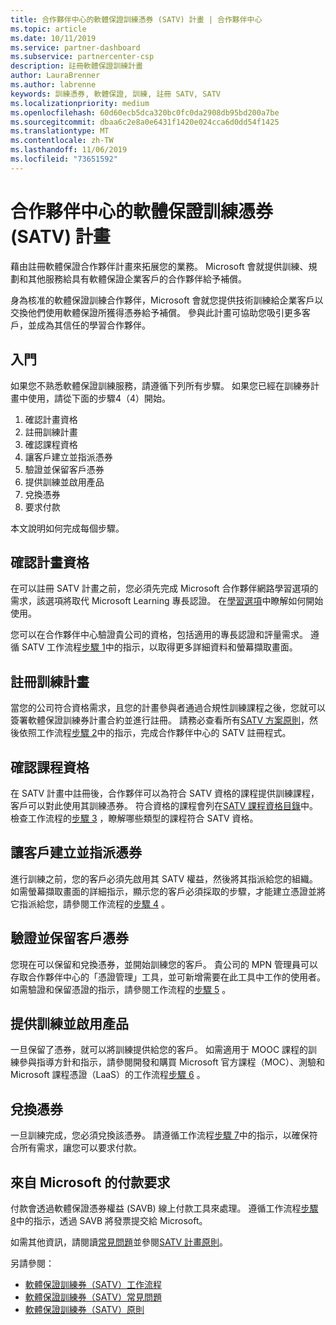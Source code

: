 ```yaml
---
title: 合作夥伴中心的軟體保證訓練憑券 (SATV) 計畫 | 合作夥伴中心
ms.topic: article
ms.date: 10/11/2019
ms.service: partner-dashboard
ms.subservice: partnercenter-csp
description: 註冊軟體保證訓練計畫
author: LauraBrenner
ms.author: labrenne
keywords: 訓練憑券, 軟體保證, 訓練, 註冊 SATV, SATV
ms.localizationpriority: medium
ms.openlocfilehash: 60d60ecb5dca320bc0fc0da2908db95bd200a7be
ms.sourcegitcommit: dbaa6c2e8a0e6431f1420e024cca6d0dd54f1425
ms.translationtype: MT
ms.contentlocale: zh-TW
ms.lasthandoff: 11/06/2019
ms.locfileid: "73651592"
---
```

# <a name="software-assurance-training-voucher-satv-program-in-partner-center"></a>合作夥伴中心的軟體保證訓練憑券 (SATV) 計畫

藉由註冊軟體保證合作夥伴計畫來拓展您的業務。 Microsoft 會就提供訓練、規劃和其他服務給具有軟體保證企業客戶的合作夥伴給予補償。 

身為核准的軟體保證訓練合作夥伴，Microsoft 會就您提供技術訓練給企業客戶以交換他們使用軟體保證所獲得憑券給予補償。 參與此計畫可協助您吸引更多客戶，並成為其信任的學習合作夥伴。

## <a name="get-started"></a>入門

如果您不熟悉軟體保證訓練服務，請遵循下列所有步驟。 如果您已經在訓練券計畫中使用，請從下面的步驟4（4）開始。 

1. 確認計畫資格
2. 註冊訓練計畫
3. 確認課程資格
4. 讓客戶建立並指派憑券
5. 驗證並保留客戶憑券
6. 提供訓練並啟用產品
7. 兌換憑券
8. 要求付款

本文說明如何完成每個步驟。

## <a name="confirm-program-eligibility"></a>確認計畫資格

在可以註冊 SATV 計畫之前，您必須先完成 Microsoft 合作夥伴網路學習選項的需求，該選項將取代 Microsoft Learning 專長認證。 在[學習選項](https://partner.microsoft.com/membership/learning-partners)中瞭解如何開始使用。

您可以在合作夥伴中心驗證貴公司的資格，包括適用的專長認證和評量需求。 遵循 SATV 工作流程[步驟 1](https://query.prod.cms.rt.microsoft.com/cms/api/am/binary/RE3krfK)中的指示，以取得更多詳細資料和螢幕擷取畫面。

## <a name="enroll-in-the-training-program"></a>註冊訓練計畫

當您的公司符合資格需求，且您的計畫參與者通過合規性訓練課程之後，您就可以簽署軟體保證訓練券計畫合約並進行註冊。 請務必查看所有[SATV 方案原則](https://query.prod.cms.rt.microsoft.com/cms/api/am/binary/RE3koEP)，然後依照工作流程[步驟 2](https://query.prod.cms.rt.microsoft.com/cms/api/am/binary/RE3krfK)中的指示，完成合作夥伴中心的 SATV 註冊程式。   


## <a name="confirm-course-eligibility"></a>確認課程資格
在 SATV 計畫中註冊後，合作夥伴可以為符合 SATV 資格的課程提供訓練課程，客戶可以對此使用其訓練憑券。 符合資格的課程會列在[SATV 課程資格目錄](http://savl-catalog.microsoft.com/)中。 檢查工作流程的[步驟 3](https://query.prod.cms.rt.microsoft.com/cms/api/am/binary/RE3krfK) ，瞭解哪些類型的課程符合 SATV 資格。

## <a name="have-customer-create-and-assign-voucher"></a>讓客戶建立並指派憑券

進行訓練之前，您的客戶必須先啟用其 SATV 權益，然後將其指派給您的組織。 如需螢幕擷取畫面的詳細指示，顯示您的客戶必須採取的步驟，才能建立憑證並將它指派給您，請參閱工作流程的[步驟 4](https://query.prod.cms.rt.microsoft.com/cms/api/am/binary/RE3krfK) 。

## <a name="validate-and-reserve-customer-vouchers"></a>驗證並保留客戶憑券

您現在可以保留和兌換憑券，並開始訓練您的客戶。 貴公司的 MPN 管理員可以存取合作夥伴中心的「憑證管理」工具，並可新增需要在此工具中工作的使用者。 如需驗證和保留憑證的指示，請參閱工作流程的[步驟 5](https://query.prod.cms.rt.microsoft.com/cms/api/am/binary/RE3krfK) 。

## <a name="deliver-training-and-activate-product"></a>提供訓練並啟用產品

一旦保留了憑券，就可以將訓練提供給您的客戶。 如需適用于 MOOC 課程的訓練參與指導方針和指示，請參閱開發和購買 Microsoft 官方課程（MOC）、測驗和 Microsoft 課程憑證（LaaS）的工作流程[步驟 6](https://query.prod.cms.rt.microsoft.com/cms/api/am/binary/RE3krfK) 。

## <a name="redeem-voucher"></a>兌換憑券

一旦訓練完成，您必須兌換該憑券。 請遵循工作流程[步驟 7](https://query.prod.cms.rt.microsoft.com/cms/api/am/binary/RE3krfK)中的指示，以確保符合所有需求，讓您可以要求付款。 


## <a name="request-payment-from-microsoft"></a>來自 Microsoft 的付款要求

付款會透過軟體保證憑券權益 (SAVB) 線上付款工具來處理。 遵循工作流程[步驟 8](https://query.prod.cms.rt.microsoft.com/cms/api/am/binary/RE3krfK)中的指示，透過 SAVB 將發票提交給 Microsoft。 

如需其他資訊，請閱讀[常見問題](https://query.prod.cms.rt.microsoft.com/cms/api/am/binary/RE3kz5o)並參閱[SATV 計畫原則](https://query.prod.cms.rt.microsoft.com/cms/api/am/binary/RE3koEP)。

另請參閱：

- [軟體保證訓練券（SATV）工作流程](https://query.prod.cms.rt.microsoft.com/cms/api/am/binary/RE3krfK)
- [軟體保證訓練券（SATV）常見問題](https://query.prod.cms.rt.microsoft.com/cms/api/am/binary/RE3kz5o)
- [軟體保證訓練券（SATV）原則](https://query.prod.cms.rt.microsoft.com/cms/api/am/binary/RE3koEP)